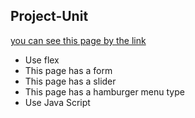 ## Project-Unit
[you can see this page by the link](https://dariya105.github.io/Project-Unit/)
- Use flex
- This page has a form
- This page has a slider
- This page has a hamburger menu type
- Use Java Script
